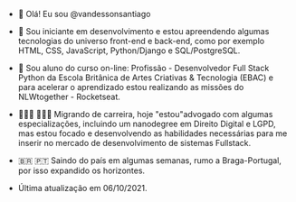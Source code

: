 
- 👋 Olá! Eu sou @vandessonsantiago
- 👀 Sou iniciante em desenvolvimento e estou apreendendo algumas tecnologias do universo front-end e back-end, como por exemplo HTML, CSS, JavaScript, Python/Django e SQL/PostgreSQL.
- 🌱 Sou aluno do curso on-line: Profissão - Desenvolvedor Full Stack Python da Escola Britânica de Artes Criativas & Tecnologia (EBAC) e para acelerar o aprendizado estou realizando as missões do NLWtogether - Rocketseat.
- 👨🏽‍⚖️ 👨🏽‍💻 Migrando de carreira, hoje "estou"advogado com algumas especializações, incluindo um nanodegree em Direito Digital e LGPD, mas estou focado e desenvolvendo as habilidades necessárias para me inserir no mercado de desenvolvimento de sistemas Fullstack.
-  🇧🇷 🇵🇹 Saindo do país em algumas semanas, rumo a Braga-Portugal, por isso expandido os horizontes.

- Última atualização em 06/10/2021.
